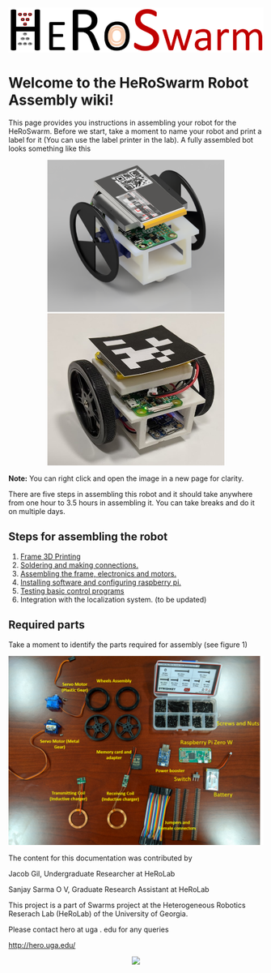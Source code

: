 
<p align="center">
<img src="https://github.com/herolab-uga/heroswarm_v1/blob/master/images/HeroSwarm%20Logo.png" width="600">
</p>



# Welcome to the HeRoSwarm Robot Assembly wiki!


This page provides you instructions in assembling your robot for the HeRoSwarm.
Before we start, take a moment to name your robot and print a label for it (You can use the label printer in the lab).
A fully assembled bot looks something like this
<p align="center">
<img src="https://github.com/herolab-uga/heroswarm_v1/blob/master/images/renderV1_1.png" width="350" height ="300">
  <img src="https://github.com/herolab-uga/heroswarm_v1/blob/master/images/botV1.jpg" width="350" height ="300">
</p>

**Note:** You can right click and open the image in a new page for clarity.

There are five steps in assembling this robot and it should take anywhere from one hour to 3.5 hours in assembling it. You can take breaks and do it on multiple days.

Steps for assembling the robot
---------------------------------
1. [Frame 3D Printing](http://github.com/herolab-uga/heroswarm_v1/wiki/Frame-3D-Printing)
2. [Soldering and making connections.](http://github.com/herolab-uga/heroswarm_v1/wiki/Soldering-and-Making-Connections)
3. [Assembling the frame, electronics and motors.](http://github.com/herolab-uga/heroswarm_v1/wiki/Assembling-the-frame,-electronics-and-motors)
4. [Installing software and configuring raspberry pi.](http://github.com/herolab-uga/heroswarm_v1/wiki/Installing-software-and-configuring-raspberry-pi)
5. [Testing basic control programs](http://github.com/herolab-uga/heroswarm_v1/wiki/Testing-basic-control-programs)
6. Integration with the localization system. (to be updated)

## Required parts
Take a moment to identify the parts required for assembly (see figure 1)
<p align="center">
<img src="https://github.com/herolab-uga/heroswarm_v1/blob/master/images/Picture1.png" width="600">
</p>



The content for this documentation was contributed by

Jacob Gil, Undergraduate Researcher at HeRoLab

Sanjay Sarma O V, Graduate Research Assistant at HeRoLab


This project is a part of Swarms project at the Heterogeneous Robotics Reserach Lab (HeRoLab) of the University of Georgia.

Please contact hero at uga . edu for any queries

http://hero.uga.edu/

<p align="center">
<img src="http://hero.uga.edu/wp-content/uploads/2019/04/HeRo-Logo-3.png" width="600">
</p>





